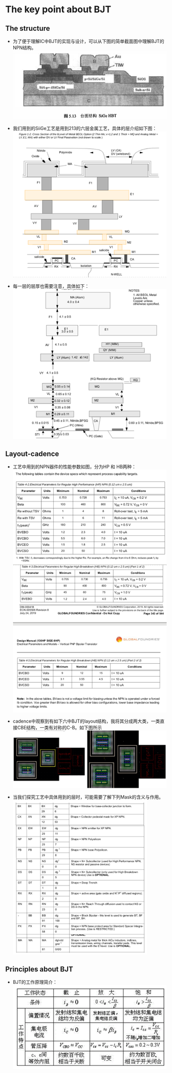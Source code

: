 # The key point about BJT
## The structure
* 为了便于理解IC中BJT的实现与设计，可以从下图的简单截面图中理解BJT的NPN结构。
![Alt text](structure.png)

* 我们用到的SiiGe工艺是用到213的六层金属工艺，具体的层介绍如下图：
![Alt text](213metallayer.png)

*  每一层的层厚也需要注意，具体如下：
![Alt text](thickness.png)

## Layout-cadence
* 工艺中用到的NPN器件的性能参数如图，分为HP 和 HB两种：
![Alt text](HPnpn.png)
![Alt text](HBnpn.png)

*  cadence中观察到有如下六中BJT的layout结构，我将其分成两大类，一类直接CBE结构，一类有对称的C-B。如下图所示
![Alt text](NPN.png)

* 当我们探究工艺中具体用到的层时，可能需要了解下列Mask的含义与作用。
![Alt text](intro-mask.png)


## Principles about BJT
* BJT的工作原理简介：
![Alt text](workingregion.png)